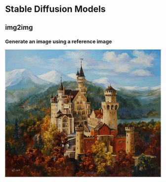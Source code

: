 # Stable Diffusion Models

## img2img
### Generate an image using a reference image
![The reference Image](https://github.com/anvichip/stable-diffusion-models/blob/main/img2img/4a03b886e588620dccd4bc87dc126223.jpg)

